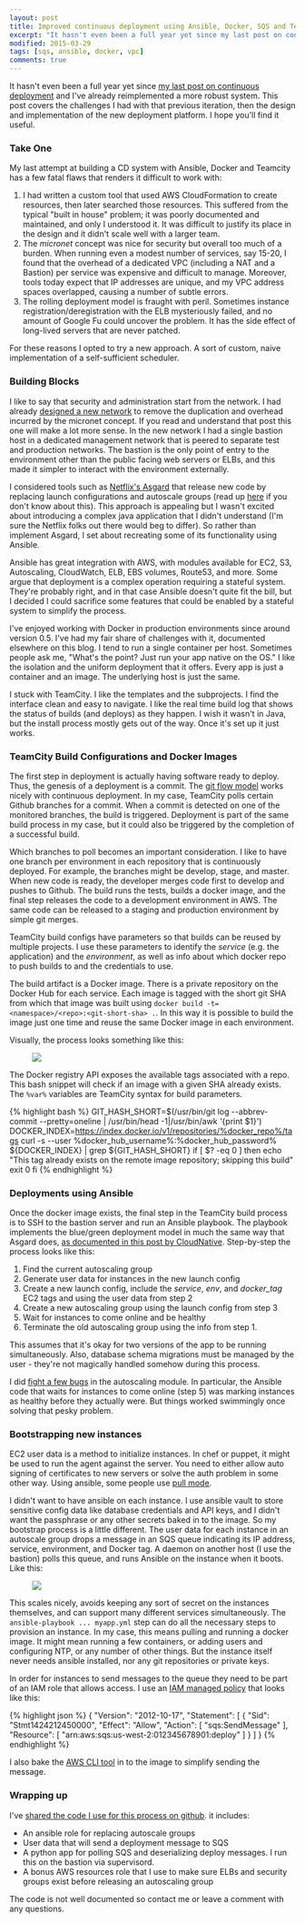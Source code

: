 ```yaml
---
layout: post
title: Improved continuous deployment using Ansible, Docker, SQS and TeamCity
excerpt: "It hasn't even been a full year yet since my last post on continuous deployment and I've already reimplemented a more robust system. This post covers the challenges I had with that previous iteration, then the design and implementation of the new deployment platform. I hope you'll find it useful."
modified: 2015-03-29
tags: [sqs, ansible, docker, vpc]
comments: true
---
```

It hasn't even been a full year yet since [my last post on continuous deployment](http://blog.bwhaley.com/continuous-deployment-with-ansible-and-docker) and I've already reimplemented a more robust system. This post covers the challenges I had with that previous iteration, then the design and implementation of the new deployment platform. I hope you'll find it useful.

### Take One

My last attempt at building a CD system with Ansible, Docker and Teamcity has a few fatal flaws that renders it difficult to work with:

1. I had written a custom tool that used AWS CloudFormation to create resources, then later searched those resources. This suffered from the typical "built in house" problem; it was poorly documented and maintained, and only I understood it. It was difficult to justify its place in the design and it didn't scale well with a larger team.
2. The *micronet* concept was nice for security but overall too much of a burden. When running even a modest number of services, say 15-20, I found that the overhead of a dedicated VPC (including a NAT and a Bastion) per service was expensive and difficult to manage. Moreover, tools today expect that IP addresses are unique, and my VPC address spaces overlapped, causing a number of subtle errors.
3. The rolling deployment model is fraught with peril. Sometimes instance registration/deregistration with the ELB mysteriously failed, and no amount of Google Fu could uncover the problem. It has the side effect of long-lived servers that are never patched.

For these reasons I opted to try a new approach. A sort of custom, naive implementation of a self-sufficient scheduler.

### Building Blocks
I like to say that security and administration start from the network. I had already [designed a new network](http://blog.bwhaley.com/reference-vpc-architecture) to remove the duplication and overhead incurred by the micronet concept. If you read and understand that post this one will make a lot more sense. In the new network I had a single bastion host in a dedicated management network that is peered to separate test and production networks. The bastion is the only point of entry to the environment other than the public facing web servers or ELBs, and this made it simpler to interact with the environment externally.

I considered tools such as [Netflix's Asgard](https://github.com/Netflix/asgard) that release new code by replacing launch configurations and autoscale groups (read up [here](http://docs.aws.amazon.com/AutoScaling/latest/DeveloperGuide/GettingStartedTutorial.html) if you don't know about this). This approach is appealing but I wasn't excited about introducing a complex java application that I didn't understand (I'm sure the Netflix folks out there would beg to differ). So rather than implement Asgard, I set about recreating some of its functionality using Ansible.

Ansible has great integration with AWS, with modules available for EC2, S3, Autoscaling, CloudWatch, ELB, EBS volumes, Route53, and more. Some argue that deployment is a complex operation requiring a stateful system. They're probably right, and in that case Ansible doesn't quite fit the bill, but I decided I could sacrifice some features that could be enabled by a stateful system to simplify the process.

I've enjoyed working with Docker in production environments since around version 0.5. I've had my fair share of challenges with it, documented elsewhere on this blog. I tend to run a single container per host. Sometimes people ask me, "What's the point? Just run your app native on the OS." I like the isolation and the uniform deployment that it offers. Every app is just a container and an image. The underlying host is just the same.

I stuck with TeamCity. I like the templates and the subprojects. I find the interface clean and easy to navigate. I like the real time build log that shows the status of builds (and deploys) as they happen. I wish it wasn't in Java, but the install process mostly gets out of the way. Once it's set up it just works.

### TeamCity Build Configurations and Docker Images
The first step in deployment is actually having software ready to deploy. Thus, the genesis of a deployment is a commit. The [git flow model](https://www.atlassian.com/git/tutorials/comparing-workflows/gitflow-workflow) works nicely with continuous deployment. In my case, TeamCity polls certain Github branches for a commit. When a commit is detected on one of the monitored branches, the build is triggered. Deployment is part of the same build process in my case, but it could also be triggered by the completion of a successful build.

Which branches to poll becomes an important consideration. I like to have one branch per environment in each repository that is continuously deployed. For example, the branches might be develop, stage, and master. When new code is ready, the developer merges code first to develop and pushes to Github. The build runs the tests, builds a docker image, and the final step releases the code to a development environment in AWS. The same code can be released to a staging and production environment by simple git merges.

TeamCity build configs have parameters so that builds can be reused by multiple projects. I use these parameters to identify the *service* (e.g. the application) and the *environment*, as well as info about which docker repo to push builds to and the credentials to use.

The build artifact is a Docker image. There is a private repository on the Docker Hub for each service. Each image is tagged with the short git SHA from which that image was built using `docker build -t=<namespace>/<repo>:<git-short-sha> .`. In this way it is possible to build the image just one time and reuse the same Docker image in each environment.

Visually, the process looks something like this:

<figure class="half">
<img src="http://i.imgur.com/ZfqHLU9.jpg">
</figure>

The Docker registry API exposes the available tags associated with a repo. This bash snippet will check if an image with a given SHA already exists. The `%var%` variables are TeamCity syntax for build parameters.

{% highlight bash %}
GIT_HASH_SHORT=$(/usr/bin/git log --abbrev-commit --pretty=oneline | /usr/bin/head -1|/usr/bin/awk '{print $1}')
DOCKER_INDEX=https://index.docker.io/v1/repositories/%docker_repo%/tags
curl -s --user %docker_hub_username%:%docker_hub_password% ${DOCKER_INDEX} | grep ${GIT_HASH_SHORT}
if [ $? -eq 0 ]
then
    echo "This tag already exists on the remote image repository; skipping this build"
    exit 0
fi
{% endhighlight %}

### Deployments using Ansible
Once the docker image exists, the final step in the TeamCity build process is to SSH to the bastion server and run an Ansible playbook. The playbook implements the blue/green deployment model in much the same way that Asgard does, [as documented in this post by CloudNative](https://cloudnative.io/blog/2015/02/the-dos-and-donts-of-bluegreen-deployment/). Step-by-step the process looks like this:

1. Find the current autoscaling group
2. Generate user data for instances in the new launch config
3. Create a new launch config, include the *service*, *env*, and *docker_tag* EC2 tags and using the user data from step 2
4. Create a new autoscaling group using the launch config from step 3
5. Wait for instances to come online and be healthy
6. Terminate the old autoscaling group using the info from step 1.

This assumes that it's okay for two versions of the app to be running simultaneously. Also, database schema migrations must be managed by the user - they're not magically handled somehow during this process.

I did [fight a few bugs](https://github.com/ansible/ansible-modules-core/issues/383) in the autoscaling module. In particular, the Ansible code that waits for instances to come online (step 5) was marking instances as healthy before they actually were. But things worked swimmingly once solving that pesky problem.

### Bootstrapping new instances
EC2 user data is a method to initialize instances. In chef or puppet, it might be used to run the agent against the server. You need to either allow auto signing of certificates to new servers or solve the auth problem in some other way. Using ansible, some people use [pull mode](http://www.stavros.io/posts/automated-large-scale-deployments-ansibles-pull-mo/).

I didn't want to have ansible on each instance. I use ansible vault to store sensitive config data like database credentials and API keys, and I didn't want the passphrase or any other secrets baked in to the image. So my bootstrap process is a little different. The user data for each instance in an autoscale group drops a message in an SQS queue indicating its IP address, service, environment, and Docker tag. A daemon on another host (I use the bastion) polls this queue, and runs Ansible on the instance when it boots. Like this:

<figure class="half">
<img src="http://i.imgur.com/KLd4U4U.jpg">
</figure>

This scales nicely, avoids keeping any sort of secret on the instances themselves, and can support many different services simultaneously. The `ansible-playbook ... myapp.yml` step can do all the necessary steps to provision an instance. In my case, this means pulling and running a docker image. It might mean running a few containers, or adding users and configuring NTP, or any number of other things. But the instance itself never needs ansible installed, nor any git repositories or private keys.

In order for instances to send messages to the queue they need to be part of an IAM role that allows access. I use an [IAM managed policy](http://docs.aws.amazon.com/IAM/latest/UserGuide/policies-managed-vs-inline.html) that looks like this:

{% highlight json %}
{
  "Version": "2012-10-17",
  "Statement": [
    {
      "Sid": "Stmt1424212450000",
      "Effect": "Allow",
      "Action": [
        "sqs:SendMessage"
      ],
      "Resource": [
        "arn:aws:sqs:us-west-2:012345678901:deploy"
      ]
    }
  ]
}
{% endhighlight %}

I also bake the [AWS CLI tool](http://aws.amazon.com/cli/) in to the image to simplify sending the message.

### Wrapping up
I've [shared the code I use for this process on github](https://github.com/bwhaley/asg_deploy). it includes:

* An ansible role for replacing autoscale groups
* User data that will send a deployment message to SQS
* A python app for polling SQS and deserializing deploy messages. I run this on the bastion via supervisord.
* A bonus AWS resources role that I use to make sure ELBs and security groups exist before releasing an autoscaling group

The code is not well documented so contact me or leave a comment with any questions.
